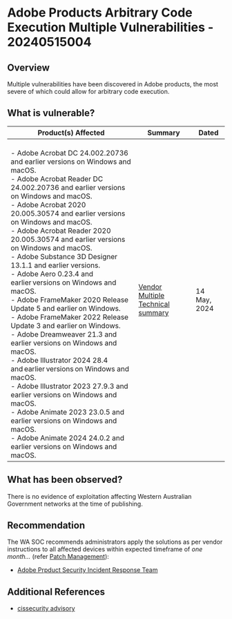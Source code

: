 # Adobe Products Arbitrary Code Execution Multiple Vulnerabilities - 20240515004

## Overview

Multiple vulnerabilities have been discovered in Adobe products, the most severe of which could allow for arbitrary code execution.

## What is vulnerable?

| Product(s) Affected                                                                                                                                                                                                                                                                                                                                                                                                                                                                                                                                                                                                                                                                                                                                                                                                                                                                                                                                                                                                                                      | Summary                                                                                                                                                               | Dated        |
| -------------------------------------------------------------------------------------------------------------------------------------------------------------------------------------------------------------------------------------------------------------------------------------------------------------------------------------------------------------------------------------------------------------------------------------------------------------------------------------------------------------------------------------------------------------------------------------------------------------------------------------------------------------------------------------------------------------------------------------------------------------------------------------------------------------------------------------------------------------------------------------------------------------------------------------------------------------------------------------------------------------------------------------------------------- | --------------------------------------------------------------------------------------------------------------------------------------------------------------------- | ------------ |
| <br/> - Adobe Acrobat DC 24.002.20736 and earlier versions on Windows and macOS. <br/>  - Adobe Acrobat Reader DC 24.002.20736 and earlier versions on Windows and macOS. <br/>  - Adobe Acrobat 2020 20.005.30574 and earlier versions on Windows and macOS. <br/>  - Adobe Acrobat Reader 2020 20.005.30574 and earlier versions on Windows and macOS. <br/>  - Adobe Substance 3D Designer 13.1.1 and earlier versions. <br/>  - Adobe Aero 0.23.4 and earlier versions on Windows and macOS. <br/>  - Adobe FrameMaker 2020 Release Update 5 and earlier on Windows. <br/>  - Adobe FrameMaker 2022 Release Update 3 and earlier on Windows. <br/>  - Adobe Dreamweaver 21.3 and earlier versions on Windows and macOS. <br/>  - Adobe Illustrator 2024 28.4 and earlier versions on Windows and macOS. <br/> - Adobe Illustrator 2023 27.9.3 and earlier versions on Windows and macOS. <br/>  - Adobe Animate 2023 23.0.5 and earlier versions on Windows and macOS. <br/>  - Adobe Animate 2024 24.0.2 and earlier versions on Windows and macOS. | [Vendor Multiple Technical summary](https://www.cisecurity.org/advisory/multiple-vulnerabilities-in-adobe-products-could-allow-for-arbitrary-code-execution_2024-054) | 14 May, 2024 |

## What has been observed?

There is no evidence of exploitation affecting Western Australian Government networks at the time of publishing.

## Recommendation

The WA SOC recommends administrators apply the solutions as per vendor instructions to all affected devices within expected timeframe of *one month...* (refer [Patch Management](../guidelines/patch-management.md)):

- [Adobe Prpduct Security Incident Response Team](https://helpx.adobe.com/security/Home.html)

## Additional References

- [cissecurity advisory](https://www.cisecurity.org/advisory/multiple-vulnerabilities-in-adobe-products-could-allow-for-arbitrary-code-execution_2024-054)
